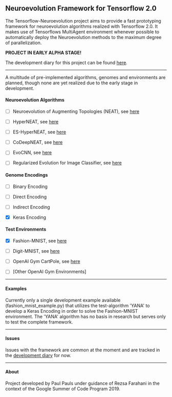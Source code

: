 ## Neuroevolution Framework for Tensorflow 2.0 ##


The Tensorflow-Neuroevolution project aims to provide a fast prototyping framework for neuroevolution algorithms realized with Tensorflow 2.0. It makes use of Tensorflows MultiAgent environment whenever possible to automatically deploy the Neuroevolution methods to the maximum degree of parallelization.

**PROJECT IN EARLY ALPHA STAGE!**

The development diary for this project can be found [here](https://paulpauls.github.io/Tensorflow-Neuroevolution/).


------------------------------------------------------------------------

A multitude of pre-implemented algorithms, genomes and environments are planned, though none are yet realized due to the early stage in development.

#### Neuroevolution Algorithms ####

* [ ] Neuroevolution of Augmenting Topologies (NEAT), see [here](http://nn.cs.utexas.edu/downloads/papers/stanley.ec02.pdf)
* [ ] HyperNEAT, see [here](http://axon.cs.byu.edu/~dan/778/papers/NeuroEvolution/stanley3**.pdf)
* [ ] ES-HyperNEAT, see [here](http://citeseerx.ist.psu.edu/viewdoc/summary?doi=10.1.1.365.4332)
* [ ] CoDeepNEAT, see [here](https://arxiv.org/abs/1703.00548)
* [ ] EvoCNN, see [here](https://arxiv.org/abs/1710.10741)
* [ ] Regularized Evolution for Image Classifier, see [here](https://arxiv.org/abs/1802.01548)


#### Genome Encodings ####

* [ ] Binary Encoding
* [ ] Direct Encoding
* [ ] Indirect Encoding 
* [x] Keras Encoding


#### Test Environments ####

* [x] Fashion-MNIST, see [here](https://research.zalando.com/welcome/mission/research-projects/fashion-mnist/)
* [ ] Digit-MNIST, see [here](http://yann.lecun.com/exdb/mnist/)
* [ ] OpenAI Gym CartPole, see [here](http://gym.openai.com/envs/CartPole-v1/)
* [ ] \[Other OpenAI Gym Environments\]


------------------------------------------------------------------------

#### Examples ####

Currently only a single development example available (fashion_mnist_example.py) that utilizes the test-algorithm 'YANA' to develop a Keras Encoding in order to solve the Fashion-MNIST environment. The 'YANA' algorithm has no basis in research but serves only to test the complete framework. 


------------------------------------------------------------------------

#### Issues ####

Issues with the framework are common at the moment and are tracked in the
[development diary](https://paulpauls.github.io/Tensorflow-Neuroevolution/) for now.


------------------------------------------------------------------------

#### About ####

Project developed by Paul Pauls under guidance of Rezsa Farahani in the context of the Google Summer of Code Program 2019.

